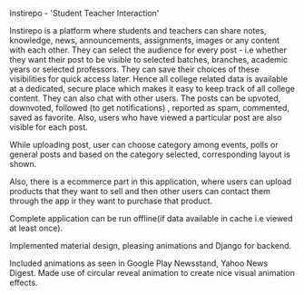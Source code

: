 Instirepo - 'Student Teacher Interaction'

Instirepo is a platform where students and teachers can share notes, knowledge, news, announcements, assignments, images or any content with each other. They can select the audience for every post - i.e whether they want their post to be visible to selected batches, branches, academic years or selected professors. They can save their choices of these visibilities for quick access later. Hence all college related data is available at a dedicated, secure place which makes it easy to keep track of all college content. They can also chat with other users. The posts can be upvoted, downvoted, followed (to get notifications) , reported as spam, commented, saved as favorite. Also, users who have viewed a particular post are also visible for each post.

While uploading post, user can choose category among events, polls or general posts and based on the category selected, corresponding layout is shown.

Also, there is a ecommerce part in this application, where users can upload products that they want to sell and then other users can contact them through the app ir they want to purchase that product.

Complete application can be run offline(if data available in cache i.e viewed at least once). 

Implemented material design, pleasing animations and Django for backend.

Included animations as seen in Google Play Newsstand, Yahoo News Digest. Made use of circular reveal animation to create nice visual animation effects. 
